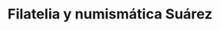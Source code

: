---
title: "Filatelia y numismática Suárez"
url: /oviedo/filatelia-y-numismatica-suarez/
shop: Sammler
---